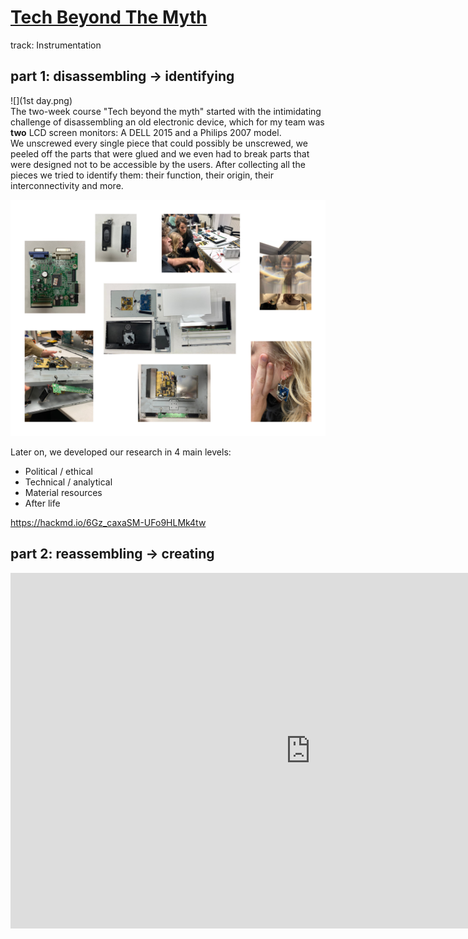 # [Tech Beyond The Myth](https://fablabbcn.github.io/mdef-docs/academic_year_2022_23/term_1_2022_23/tech_beyond_the_myth_2022_23/)  
track: Instrumentation  

## part 1: disassembling -> identifying  
![](1st day.png)  
The two-week course "Tech beyond the myth" started with the intimidating challenge of disassembling an old electronic device, which for my team was **two** LCD screen monitors: A DELL 2015 and a Philips 2007 model.  
We unscrewed every single piece that could possibly be unscrewed, we peeled off the parts that were glued and we even had to break parts that were designed not to be accessible by the users. After collecting all the pieces we tried to identify them: their function, their origin, their interconnectivity and more.

![](tech_collage.jpg)  

Later on, we developed our research in 4 main levels:      
- Political / ethical  
- Technical / analytical  
- Material resources   
- After life  



https://hackmd.io/6Gz_caxaSM-UFo9HLMk4tw

## part 2: reassembling -> creating

<iframe src="https://docs.google.com/presentation/d/e/2PACX-1vRXRer_4LkwNSSRSiP6Ro8_FdwRp9BHXNzIQmxz3BfKbHeDDZMHWxm6gaH_CFEr-JNS2SFxAeDB-icy/embed?start=false&loop=false&delayms=3000" frameborder="0" width="960" height="569" allowfullscreen="true" mozallowfullscreen="true" webkitallowfullscreen="true"></iframe>
